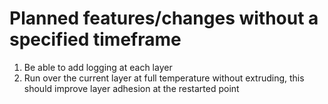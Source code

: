 # Planned features/changes without a specified timeframe

1. Be able to add logging at each layer
2. Run over the current layer at full temperature without extruding, this should improve layer adhesion at the restarted point

